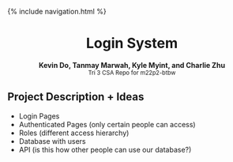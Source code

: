 {% include navigation.html %}

<h1 align="center">Login System</h1>
<p align="center">
  <b>Kevin Do, Tanmay Marwah, Kyle Myint, and Charlie Zhu</b> <br>
  <sub>Tri 3 CSA Repo for m22p2-btbw</sub>
</p>

## Project Description + Ideas
- Login Pages
- Authenticated Pages (only certain people can access)
- Roles (different access hierarchy)
- Database with users
- API (is this how other people can use our database?)
